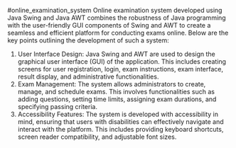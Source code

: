 #online_examination_system
Online examination system developed using Java Swing and Java AWT combines the robustness of Java programming with the user-friendly GUI components of Swing and AWT to create a seamless and efficient platform for conducting exams online. Below are the key points outlining the development of such a system:

1. User Interface Design: Java Swing and AWT are used to design the graphical user interface (GUI) of the application. This includes creating screens for user registration, login, exam instructions, exam interface, result display, and administrative functionalities.
2. Exam Management: The system allows administrators to create, manage, and schedule exams. This involves functionalities such as adding questions, setting time limits, assigning exam durations, and specifying passing criteria.
3. Accessibility Features: The system is developed with accessibility in mind, ensuring that users with disabilities can effectively navigate and interact with the platform. This includes providing keyboard shortcuts, screen reader compatibility, and adjustable font sizes.
